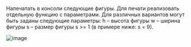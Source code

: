 Напечатать в консоли следующие фигуры.
Для печати реализовать отдельную функцию с параметрами.
Для различных вариантов могут быть заданы следующие параметры:
 h – высота фигуры
 w – ширина фигуры
 s – размер фигуры
s >= 1 (в примере ниже: s = 9).

![image](https://user-images.githubusercontent.com/109358996/215785435-2019783b-8eef-4abb-af7d-54d63d08baeb.png)
